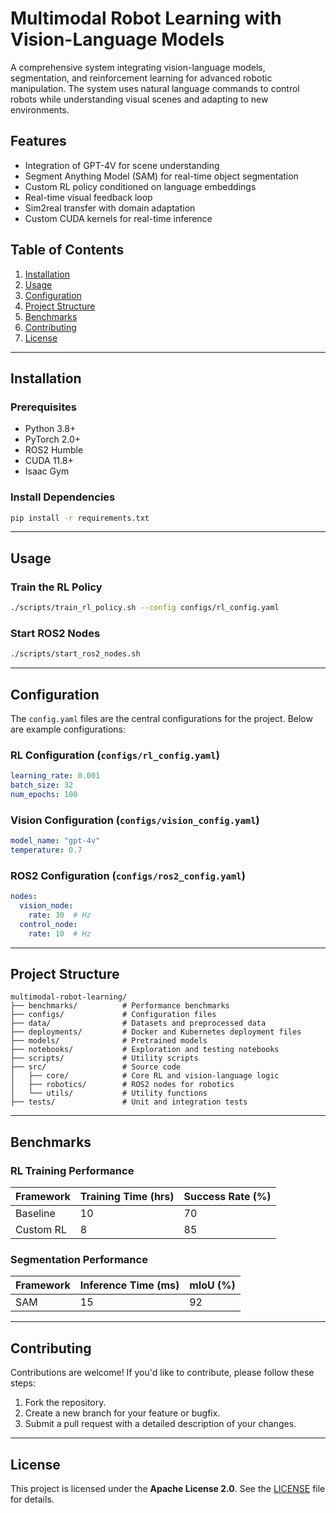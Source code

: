 # Multimodal Robot Learning with Vision-Language Models

A comprehensive system integrating vision-language models, segmentation, and reinforcement learning for advanced robotic manipulation. The system uses natural language commands to control robots while understanding visual scenes and adapting to new environments.

## Features
- Integration of GPT-4V for scene understanding
- Segment Anything Model (SAM) for real-time object segmentation
- Custom RL policy conditioned on language embeddings
- Real-time visual feedback loop
- Sim2real transfer with domain adaptation
- Custom CUDA kernels for real-time inference

## Table of Contents
1. [Installation](#installation)
2. [Usage](#usage)
3. [Configuration](#configuration)
4. [Project Structure](#project-structure)
5. [Benchmarks](#benchmarks)
6. [Contributing](#contributing)
7. [License](#license)

---

## Installation

### Prerequisites
- Python 3.8+
- PyTorch 2.0+
- ROS2 Humble
- CUDA 11.8+
- Isaac Gym

### Install Dependencies
```bash
pip install -r requirements.txt
```

---

## Usage

### Train the RL Policy
```bash
./scripts/train_rl_policy.sh --config configs/rl_config.yaml
```

### Start ROS2 Nodes
```bash
./scripts/start_ros2_nodes.sh
```

---

## Configuration

The `config.yaml` files are the central configurations for the project. Below are example configurations:

### RL Configuration (`configs/rl_config.yaml`)
```yaml
learning_rate: 0.001
batch_size: 32
num_epochs: 100
```

### Vision Configuration (`configs/vision_config.yaml`)
```yaml
model_name: "gpt-4v"
temperature: 0.7
```

### ROS2 Configuration (`configs/ros2_config.yaml`)
```yaml
nodes:
  vision_node:
    rate: 30  # Hz
  control_node:
    rate: 10  # Hz
```

---

## Project Structure

```
multimodal-robot-learning/
├── benchmarks/          # Performance benchmarks
├── configs/             # Configuration files
├── data/                # Datasets and preprocessed data
├── deployments/         # Docker and Kubernetes deployment files
├── models/              # Pretrained models
├── notebooks/           # Exploration and testing notebooks
├── scripts/             # Utility scripts
├── src/                 # Source code
│   ├── core/            # Core RL and vision-language logic
│   ├── robotics/        # ROS2 nodes for robotics
│   └── utils/           # Utility functions
├── tests/               # Unit and integration tests
```

---

## Benchmarks

### RL Training Performance
| Framework       | Training Time (hrs) | Success Rate (%) |
|-----------------|---------------------|------------------|
| Baseline        | 10                  | 70               |
| Custom RL       | 8                   | 85               |

### Segmentation Performance
| Framework       | Inference Time (ms) | mIoU (%) |
|-----------------|---------------------|----------|
| SAM             | 15                  | 92       |

---

## Contributing

Contributions are welcome! If you'd like to contribute, please follow these steps:
1. Fork the repository.
2. Create a new branch for your feature or bugfix.
3. Submit a pull request with a detailed description of your changes.

---

## License

This project is licensed under the **Apache License 2.0**. See the [LICENSE](LICENSE) file for details.
